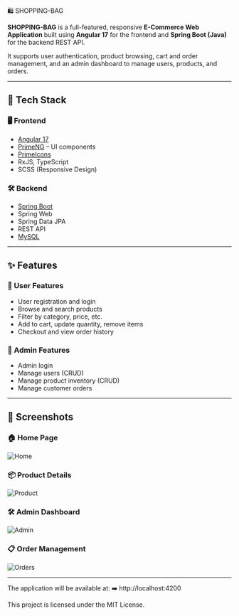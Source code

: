 🛍️ SHOPPING-BAG

**SHOPPING-BAG** is a full-featured, responsive **E-Commerce Web Application** built using **Angular 17** for the frontend and **Spring Boot (Java)** for the backend REST API.

It supports user authentication, product browsing, cart and order management, and an admin dashboard to manage users, products, and orders.

---

## 🚀 Tech Stack

### 🖥️ Frontend

- [Angular 17](https://angular.io/)
- [PrimeNG](https://primeng.org/) – UI components
- [PrimeIcons](https://www.primefaces.org/primeicons/)
- RxJS, TypeScript
- SCSS (Responsive Design)

### 🛠️ Backend

- [Spring Boot](https://spring.io/projects/spring-boot)
- Spring Web
- Spring Data JPA
- REST API
- [MySQL](https://www.mysql.com/)

---

## ✨ Features

### 👤 User Features

- User registration and login
- Browse and search products
- Filter by category, price, etc.
- Add to cart, update quantity, remove items
- Checkout and view order history

### 🔐 Admin Features

- Admin login
- Manage users (CRUD)
- Manage product inventory (CRUD)
- Manage customer orders

---

## 📸 Screenshots

### 🏠 Home Page  
![Home](https://github.com/user-attachments/assets/ee41bf85-c534-4fce-a8f4-93f2dd2c30c4)

### 📦 Product Details  
![Product](https://github.com/user-attachments/assets/1d2ab1bd-eadc-489d-a557-1877ac14b923)

### 🛠️ Admin Dashboard  
![Admin](https://github.com/user-attachments/assets/b8c3e84d-d078-405f-94f8-020d7a9a0f22)

### 📋 Order Management  
![Orders](https://github.com/user-attachments/assets/99e9fff0-8fba-4728-9f0a-54451a529cfc)

---

The application will be available at:
➡️ http://localhost:4200

This project is licensed under the MIT License.
